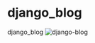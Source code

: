 # django_blog
django_blog
![django-blog](https://user-images.githubusercontent.com/44362048/89912856-db9a4a80-dc14-11ea-9aa2-38c9d3f80c17.jpg)

